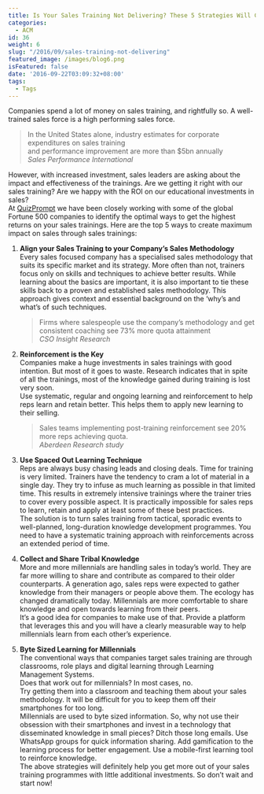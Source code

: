```yaml
---
title: Is Your Sales Training Not Delivering? These 5 Strategies Will Change That
categories:
  - ACM
id: 36
weight: 6
slug: "/2016/09/sales-training-not-delivering"
featured_image: /images/blog6.png
isFeatured: false
date: '2016-09-22T03:09:32+08:00'
tags:
  - Tags
---
```



Companies spend a lot of money on sales training, and rightfully so. A well-trained sales force is a high performing sales force.  

> In the United States alone, industry estimates for corporate expenditures on sales training  
> <a id="more"></a>and performance improvement are more than $5bn annually  
> _Sales Performance International_

However, with increased investment, sales leaders are asking about the impact and effectiveness of the trainings. Are we getting it right with our sales training? Are we happy with the ROI on our educational investments in sales?  
At [QuizPrompt](https://quizprompt.com) we have been closely working with some of the global Fortune 500 companies to identify the optimal ways to get the highest returns on your sales trainings. Here are the top 5 ways to create maximum impact on sales through sales trainings:

1.  **Align your Sales Training to your Company’s Sales Methodology**  
    Every sales focused company has a specialised sales methodology that suits its specific market and its strategy. More often than not, trainers focus only on skills and techniques to achieve better results. While learning about the basics are important, it is also important to tie these skills back to a proven and established sales methodology. This approach gives context and essential background on the ‘why’s and what’s of such techniques.

    > Firms where salespeople use the company’s methodology and get consistent coaching see 73% more quota attainment  
    > _CSO Insight Research_

2.  **Reinforcement is the Key**  
    Companies make a huge investments in sales trainings with good intention. But most of it goes to waste. Research indicates that in spite of all the trainings, most of the knowledge gained during training is lost very soon.  
    Use systematic, regular and ongoing learning and reinforcement to help reps learn and retain better. This helps them to apply new learning to their selling.

    > Sales teams implementing post-training reinforcement see 20% more reps achieving quota.  
    > _Aberdeen Research study_

3.  **Use Spaced Out Learning Technique**  
    Reps are always busy chasing leads and closing deals. Time for training is very limited. Trainers have the tendency to cram a lot of material in a single day. They try to infuse as much learning as possible in that limited time. This results in extremely intensive trainings where the trainer tries to cover every possible aspect. It is practically impossible for sales reps to learn, retain and apply at least some of these best practices.  
    The solution is to turn sales training from tactical, sporadic events to well-planned, long-duration knowledge development programmes. You need to have a systematic training approach with reinforcements across an extended period of time.
4.  **Collect and Share Tribal Knowledge**  
    More and more millennials are handling sales in today’s world. They are far more willing to share and contribute as compared to their older counterparts. A generation ago, sales reps were expected to gather knowledge from their managers or people above them. The ecology has changed dramatically today. Millennials are more comfortable to share knowledge and open towards learning from their peers.  
    It’s a good idea for companies to make use of that. Provide a platform that leverages this and you will have a clearly measurable way to help millennials learn from each other’s experience.
5.  **Byte Sized Learning for Millennials**  
    The conventional ways that companies target sales training are through classrooms, role plays and digital learning through Learning Management Systems.  
    Does that work out for millennials? In most cases, no.  
    Try getting them into a classroom and teaching them about your sales methodology. It will be difficult for you to keep them off their smartphones for too long.  
    Millennials are used to byte sized information. So, why not use their obsession with their smartphones and invest in a technology that disseminated knowledge in small pieces? Ditch those long emails. Use WhatsApp groups for quick information sharing. Add gamification to the learning process for better engagement. Use a mobile-first learning tool to reinforce knowledge.  
    The above strategies will definitely help you get more out of your sales training programmes with little additional investments. So don’t wait and start now!
